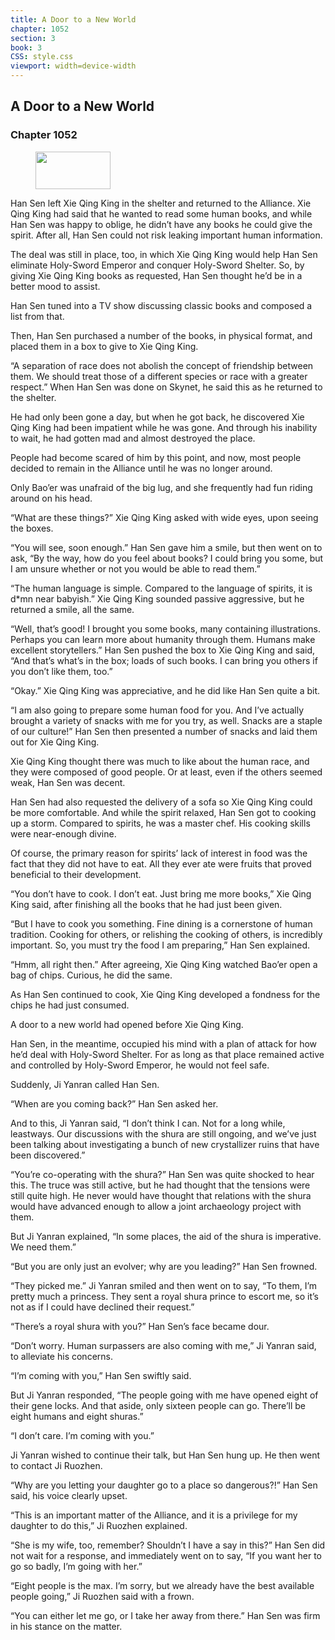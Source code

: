 ```yaml
---
title: A Door to a New World
chapter: 1052
section: 3
book: 3
CSS: style.css
viewport: width=device-width
---
```


## A Door to a New World

### Chapter 1052

<figure>
	<img src="../Images/gem.gif" alt="" id="gem" width="120" height="60" />
</figure>

Han Sen left Xie Qing King in the shelter and returned to the Alliance. Xie Qing King had said that he wanted to read some human books, and while Han Sen was happy to oblige, he didn’t have any books he could give the spirit. After all, Han Sen could not risk leaking important human information.

The deal was still in place, too, in which Xie Qing King would help Han Sen eliminate Holy-Sword Emperor and conquer Holy-Sword Shelter. So, by giving Xie Qing King books as requested, Han Sen thought he’d be in a better mood to assist.

Han Sen tuned into a TV show discussing classic books and composed a list from that.

Then, Han Sen purchased a number of the books, in physical format, and placed them in a box to give to Xie Qing King.

“A separation of race does not abolish the concept of friendship between them. We should treat those of a different species or race with a greater respect.” When Han Sen was done on Skynet, he said this as he returned to the shelter.

He had only been gone a day, but when he got back, he discovered Xie Qing King had been impatient while he was gone. And through his inability to wait, he had gotten mad and almost destroyed the place.

People had become scared of him by this point, and now, most people decided to remain in the Alliance until he was no longer around.

Only Bao’er was unafraid of the big lug, and she frequently had fun riding around on his head.

“What are these things?” Xie Qing King asked with wide eyes, upon seeing the boxes.

“You will see, soon enough.” Han Sen gave him a smile, but then went on to ask, “By the way, how do you feel about books? I could bring you some, but I am unsure whether or not you would be able to read them.”

“The human language is simple. Compared to the language of spirits, it is d*mn near babyish.” Xie Qing King sounded passive aggressive, but he returned a smile, all the same.

“Well, that’s good! I brought you some books, many containing illustrations. Perhaps you can learn more about humanity through them. Humans make excellent storytellers.” Han Sen pushed the box to Xie Qing King and said, “And that’s what’s in the box; loads of such books. I can bring you others if you don’t like them, too.”

“Okay.” Xie Qing King was appreciative, and he did like Han Sen quite a bit.

“I am also going to prepare some human food for you. And I’ve actually brought a variety of snacks with me for you try, as well. Snacks are a staple of our culture!” Han Sen then presented a number of snacks and laid them out for Xie Qing King.

Xie Qing King thought there was much to like about the human race, and they were composed of good people. Or at least, even if the others seemed weak, Han Sen was decent.

Han Sen had also requested the delivery of a sofa so Xie Qing King could be more comfortable. And while the spirit relaxed, Han Sen got to cooking up a storm. Compared to spirits, he was a master chef. His cooking skills were near-enough divine.

Of course, the primary reason for spirits’ lack of interest in food was the fact that they did not have to eat. All they ever ate were fruits that proved beneficial to their development.

“You don’t have to cook. I don’t eat. Just bring me more books,” Xie Qing King said, after finishing all the books that he had just been given.

“But I have to cook you something. Fine dining is a cornerstone of human tradition. Cooking for others, or relishing the cooking of others, is incredibly important. So, you must try the food I am preparing,” Han Sen explained.

“Hmm, all right then.” After agreeing, Xie Qing King watched Bao’er open a bag of chips. Curious, he did the same.

As Han Sen continued to cook, Xie Qing King developed a fondness for the chips he had just consumed.

A door to a new world had opened before Xie Qing King.

Han Sen, in the meantime, occupied his mind with a plan of attack for how he’d deal with Holy-Sword Shelter. For as long as that place remained active and controlled by Holy-Sword Emperor, he would not feel safe.

Suddenly, Ji Yanran called Han Sen.

“When are you coming back?” Han Sen asked her.

And to this, Ji Yanran said, “I don’t think I can. Not for a long while, leastways. Our discussions with the shura are still ongoing, and we’ve just been talking about investigating a bunch of new crystallizer ruins that have been discovered.”

“You’re co-operating with the shura?” Han Sen was quite shocked to hear this. The truce was still active, but he had thought that the tensions were still quite high. He never would have thought that relations with the shura would have advanced enough to allow a joint archaeology project with them.

But Ji Yanran explained, “In some places, the aid of the shura is imperative. We need them.”

“But you are only just an evolver; why are you leading?” Han Sen frowned.

“They picked me.” Ji Yanran smiled and then went on to say, “To them, I’m pretty much a princess. They sent a royal shura prince to escort me, so it’s not as if I could have declined their request.”

“There’s a royal shura with you?” Han Sen’s face became dour.

“Don’t worry. Human surpassers are also coming with me,” Ji Yanran said, to alleviate his concerns.

“I’m coming with you,” Han Sen swiftly said.

But Ji Yanran responded, “The people going with me have opened eight of their gene locks. And that aside, only sixteen people can go. There’ll be eight humans and eight shuras.”

“I don’t care. I’m coming with you.”

Ji Yanran wished to continue their talk, but Han Sen hung up. He then went to contact Ji Ruozhen.

“Why are you letting your daughter go to a place so dangerous?!” Han Sen said, his voice clearly upset.

“This is an important matter of the Alliance, and it is a privilege for my daughter to do this,” Ji Ruozhen explained.

“She is my wife, too, remember? Shouldn’t I have a say in this?” Han Sen did not wait for a response, and immediately went on to say, “If you want her to go so badly, I’m going with her.”

“Eight people is the max. I’m sorry, but we already have the best available people going,” Ji Ruozhen said with a frown.

“You can either let me go, or I take her away from there.” Han Sen was firm in his stance on the matter.